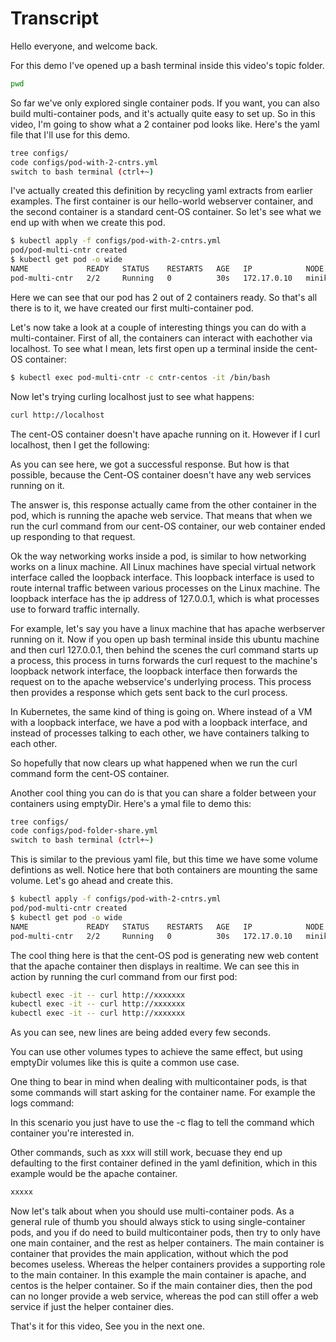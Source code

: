 # Transcript

Hello everyone, and welcome back. 

For this demo I've opened up a bash terminal inside this video's topic folder. 

```bash
pwd
```

So far we've only explored single container pods. If you want, you can also build multi-container pods, and it's actually quite easy to set up. So in this video, I'm going to show what a 2 container pod looks like. Here's the yaml file that I'll use for this demo. 

```bash
tree configs/
code configs/pod-with-2-cntrs.yml
switch to bash terminal (ctrl+~) 
```

I've actually created this definition by recycling yaml extracts from earlier examples. The first container is our hello-world webserver container, and the second container is a standard cent-OS container. So let's see what we end up with when we create this pod. 

```bash
$ kubectl apply -f configs/pod-with-2-cntrs.yml
pod/pod-multi-cntr created
$ kubectl get pod -o wide
NAME             READY   STATUS    RESTARTS   AGE   IP            NODE       NOMINATED NODE   READINESS GATES
pod-multi-cntr   2/2     Running   0          30s   172.17.0.10   minikube   <none>           <none>
```

Here we can see that our pod has 2 out of 2 containers ready. So that's all there is to it, we have created our first multi-container pod. 

Let's now take a look at a couple of interesting things you can do with a multi-container. First of all, the containers can interact with eachother via localhost. To see what I mean, lets first open up a terminal inside the cent-OS container:

```bash
$ kubectl exec pod-multi-cntr -c cntr-centos -it /bin/bash
```

Now let's trying curling localhost just to see what happens:

```bash
curl http://localhost
```


The cent-OS container doesn't have apache running on it. However if I curl localhost, then I get the following:


As you can see here, we got a successful response. But how is that possible, because the Cent-OS container doesn't have any web services running on it. 



The answer is, this response actually came from the other container in the pod, which is running the apache web service. That means that when we run the curl command from our cent-OS container, our web container ended up responding to that request.

Ok the way networking works inside a pod, is similar to how networking works on a linux machine. All Linux machines have special virtual network interface called the loopback interface. This loopback interface is used to route internal traffic between various processes on the Linux machine. The loopback interface has the ip address of 127.0.0.1, which is what processes use to forward traffic internally.  


For example, let's say you have a linux machine that has apache werbserver running on it. Now if you open up bash terminal inside this ubuntu machine and then curl 127.0.0.1, then behind the scenes the curl command starts up a process, this process in turns forwards the curl request to the machine's loopback network interface, the loopback interface then forwards the request on to the apache webservice's underlying process. This process then provides a response which gets sent back to the curl process. 


In Kubernetes, the same kind of thing is going on. Where instead of a VM with a loopback interface, we have a pod with a loopback interface, and instead of processes talking to each other, we have containers talking to each other. 

So hopefully that now clears up what happened when we run the curl command form the cent-OS container. 

Another cool thing you can do is that you can share a folder between your containers using emptyDir. Here's a ymal file to demo this:

```bash
tree configs/
code configs/pod-folder-share.yml
switch to bash terminal (ctrl+~) 
```

This is similar to the previous yaml file, but this time we have some volume defintions as well. Notice here that both containers are mounting the same volume. Let's go ahead and create this. 


```bash
$ kubectl apply -f configs/pod-with-2-cntrs.yml
pod/pod-multi-cntr created
$ kubectl get pod -o wide
NAME             READY   STATUS    RESTARTS   AGE   IP            NODE       NOMINATED NODE   READINESS GATES
pod-multi-cntr   2/2     Running   0          30s   172.17.0.10   minikube   <none>           <none>
```

The cool thing here is that the cent-OS pod is generating new web content that the apache container then displays in realtime. We can see this in action by running the curl command from our first pod:


```bash
kubectl exec -it -- curl http://xxxxxxx
kubectl exec -it -- curl http://xxxxxxx
kubectl exec -it -- curl http://xxxxxxx
```

As you can see, new lines are being added every few seconds. 

You can use other volumes types to achieve the same effect, but using emptyDir volumes like this is quite a common use case.



One thing to bear in mind when dealing with multicontainer pods, is that some commands will start asking for the container name. For example the logs command:

In this scenario you just have to use the -c flag to tell the command which container you're interested in. 


Other commands, such as xxx will still work, becuase they end up defaulting to the first container defined in the yaml definition, which in this example would be the apache container.  

```bash
xxxxx
```

Now let's talk about when you should use multi-container pods. As a general rule of thumb you should always stick to using single-container pods, and you if do need to build multicontainer pods, then try to only have one main container, and the rest as helper containers. The main container is container that provides the main application, without which the pod becomes useless. Whereas the helper containers provides a supporting role to the main container. In this example the main container is apache, and centos is the helper container. So if the main container dies, then the pod can no longer provide a web service, whereas the pod can still offer a web service if just the helper container dies. 

That's it for this video, See you in the next one. 

